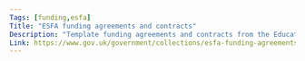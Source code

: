 ```yaml
---
Tags: [funding,esfa]
Title: "ESFA funding agreements and contracts"
Description: "Template funding agreements and contracts from the Education and Skills Funding Agency."
Link: https://www.gov.uk/government/collections/esfa-funding-agreements-and-contracts
---
```

